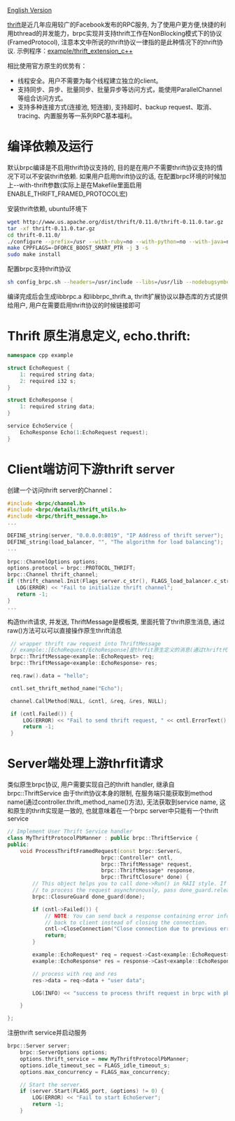 [English Version](../en/thrift.md)

[thrift](https://thrift.apache.org/)是近几年应用较广的Facebook发布的RPC服务, 为了使用户更方便,快捷的利用bthread的并发能力，brpc实现并支持thrift工作在NonBlocking模式下的协议(FramedProtocol), 注意本文中所说的thrift协议一律指的是此种情况下的thrift协议.
示例程序：[example/thrift_extension_c++](https://github.com/brpc/brpc/tree/master/example/thrift_extension_c++/)

相比使用官方原生的优势有：

- 线程安全。用户不需要为每个线程建立独立的client。
- 支持同步、异步、批量同步、批量异步等访问方式，能使用ParallelChannel等组合访问方式。
- 支持多种连接方式(连接池, 短连接), 支持超时、backup request、取消、tracing、内置服务等一系列RPC基本福利。

# 编译依赖及运行
默认brpc编译是不启用thrift协议支持的, 目的是在用户不需要thrift协议支持的情况下可以不安装thrift依赖. 如果用户启用thrift协议的话, 在配置brpc环境的时候加上--with-thrift参数(实际上是在Makefile里面启用ENABLE_THRIFT_FRAMED_PROTOCOL宏)

安装thrift依赖, ubuntu环境下
```bash
wget http://www.us.apache.org/dist/thrift/0.11.0/thrift-0.11.0.tar.gz
tar -xf thrift-0.11.0.tar.gz
cd thrift-0.11.0/
./configure --prefix=/usr --with-ruby=no --with-python=no --with-java=no --with-go=no --with-perl=no --with-php=no --with-csharp=no --with-erlang=no --with-lua=no --with-nodejs=no
make CPPFLAGS=-DFORCE_BOOST_SMART_PTR -j 3 -s
sudo make install
```
配置brpc支持thrift协议
```bash
sh config_brpc.sh --headers=/usr/include --libs=/usr/lib --nodebugsymbols --with-thrift
```
编译完成后会生成libbrpc.a 和libbrpc_thrift.a, thrift扩展协议以静态库的方式提供给用户, 用户在需要启用thrift协议的时候链接即可

# Thrift 原生消息定义, echo.thrift:
```c++
namespace cpp example

struct EchoRequest {
    1: required string data;
    2: required i32 s;
}

struct EchoResponse {
    1: required string data;
}

service EchoService {
    EchoResponse Echo(1:EchoRequest request);
}
```


# Client端访问下游thrift server

创建一个访问thrift server的Channel：

```c++
#include <brpc/channel.h>
#include <brpc/details/thrift_utils.h>
#include <brpc/thrift_message.h>
...

DEFINE_string(server, "0.0.0.0:8019", "IP Address of thrift server");
DEFINE_string(load_balancer, "", "The algorithm for load balancing");
...
  
brpc::ChannelOptions options;
options.protocol = brpc::PROTOCOL_THRIFT;
brpc::Channel thrift_channel;
if (thrift_channel.Init(Flags_server.c_str(), FLAGS_load_balancer.c_str(), &options) != 0) {
   LOG(ERROR) << "Fail to initialize thrift channel";
   return -1;
}
...
```
构造thrift请求, 并发送, ThriftMessage是模板类, 里面托管了thrift原生消息, 通过raw()方法可以可以直接操作原生thrift消息
```c++
 // wrapper thrift raw request into ThriftMessage
 // example::[EchoRequest/EchoResponse]是thrfit原生定义的消息(通过thrift代码生成工具生成)
 brpc::ThriftMessage<example::EchoRequest> req;
 brpc::ThriftMessage<example::EchoResponse> res;

 req.raw().data = "hello";

 cntl.set_thrift_method_name("Echo");

 channel.CallMethod(NULL, &cntl, &req, &res, NULL);

 if (cntl.Failed()) {
     LOG(ERROR) << "Fail to send thrift request, " << cntl.ErrorText();
     return -1;
 } 
```

# Server端处理上游thrfit请求

类似原生brpc协议, 用户需要实现自己的thrift handler, 继承自brpc::ThriftService
由于thrift协议本身的限制, 在服务端只能获取到method name(通过controller.thrift_method_name()方法), 无法获取到service name, 这和原生的thrift实现是一致的, 也就意味着在一个brpc server中只能有一个thrift service
```c++
// Implement User Thrift Service handler
class MyThriftProtocolPbManner : public brpc::ThriftService {
public:
    void ProcessThriftFramedRequest(const brpc::Server&,
                              brpc::Controller* cntl,
                              brpc::ThriftMessage* request,
                              brpc::ThriftMessage* response,
                              brpc::ThriftClosure* done) {
        // This object helps you to call done->Run() in RAII style. If you need
        // to process the request asynchronously, pass done_guard.release().
        brpc::ClosureGuard done_guard(done);

        if (cntl->Failed()) {
            // NOTE: You can send back a response containing error information
            // back to client instead of closing the connection.
            cntl->CloseConnection("Close connection due to previous error");
            return;
        }

        example::EchoRequest* req = request->Cast<example::EchoRequest>();
        example::EchoResponse* res = response->Cast<example::EchoResponse>();

        // process with req and res
        res->data = req->data + "user data";

        LOG(INFO) << "success to process thrift request in brpc with pb manner";

    }

};
```

注册thrift service并启动服务
```c++
brpc::Server server;
    brpc::ServerOptions options;
    options.thrift_service = new MyThriftProtocolPbManner;
    options.idle_timeout_sec = FLAGS_idle_timeout_s;
    options.max_concurrency = FLAGS_max_concurrency;

    // Start the server.
    if (server.Start(FLAGS_port, &options) != 0) {
        LOG(ERROR) << "Fail to start EchoServer";
        return -1;
    }
```